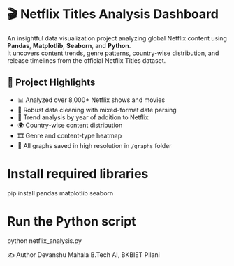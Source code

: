 # 🎬 Netflix Titles Analysis Dashboard

An insightful data visualization project analyzing global Netflix content using **Pandas**, **Matplotlib**, **Seaborn**, and **Python**.  
It uncovers content trends, genre patterns, country-wise distribution, and release timelines from the official Netflix Titles dataset.

## 🚀 Project Highlights

- 📊 Analyzed over 8,000+ Netflix shows and movies
- 🧹 Robust data cleaning with mixed-format date parsing
- 📆 Trend analysis by year of addition to Netflix
- 🌍 Country-wise content distribution
- 🎞️ Genre and content-type heatmap
- 📂 All graphs saved in high resolution in `/graphs` folder



# Install required libraries
pip install pandas matplotlib seaborn

# Run the Python script
python netflix_analysis.py



✍️ Author
Devanshu Mahala
B.Tech AI, BKBIET Pilani
